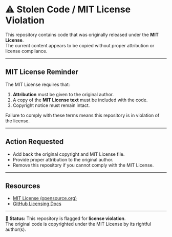 # ⚠️ Stolen Code / MIT License Violation

This repository contains code that was originally released under the **MIT License**.  
The current content appears to be copied without proper attribution or license compliance.

---

## MIT License Reminder

The MIT License requires that:

1. **Attribution** must be given to the original author.  
2. A copy of the **MIT License text** must be included with the code.  
3. Copyright notice must remain intact.  

Failure to comply with these terms means this repository is in violation of the license.

---

## Action Requested

- Add back the original copyright and MIT License file.  
- Provide proper attribution to the original author.  
- Remove this repository if you cannot comply with the MIT License.  

---

## Resources

- [MIT License (opensource.org)](https://opensource.org/licenses/MIT)  
- [GitHub Licensing Docs](https://docs.github.com/en/github/creating-cloning-and-archiving-repositories/licensing-a-repository)

---

📌 **Status:** This repository is flagged for **license violation**.  
The original code is copyrighted under the MIT License by its rightful author(s).
